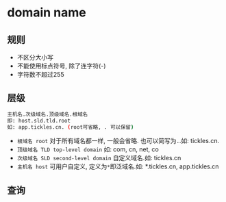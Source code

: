 # domain name

## 规则

- 不区分大小写
- 不能使用标点符号, 除了连字符(-)
- 字符数不超过255

## 层级

```bash
主机名.次级域名.顶级域名.根域名
即: host.sld.tld.root
如: app.tickles.cn. (root可省略, . 可以保留)
```

- `根域名 root` 对于所有域名都一样, 一般会省略. 也可以简写为`.`.如: tickles.cn.
- `顶级域名 TLD top-level domain` 如: com, cn, net, co
- `次级域名 SLD second-level domain` 自定义域名.如: tickles.cn
- `主机名 host` 可用户自定义, 定义为`*`即泛域名.如: *.tickles.cn, app.tickles.cn

## 查询

